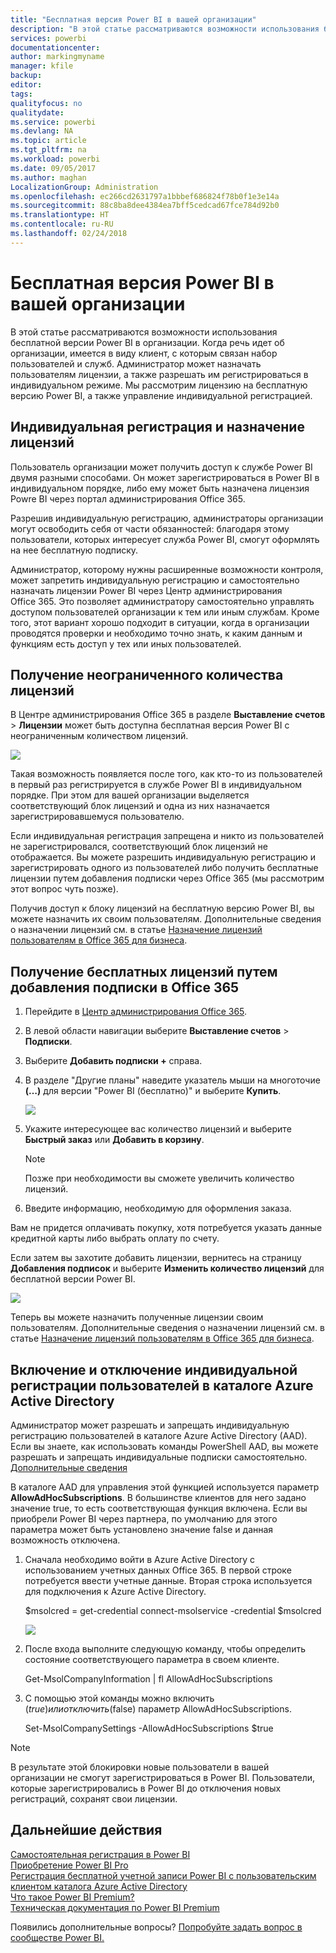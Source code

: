```yaml
---
title: "Бесплатная версия Power BI в вашей организации"
description: "В этой статье рассматриваются возможности использования бесплатной версии Power BI в масштабах организации. Если вы являетесь администратором своего клиента, здесь вы найдете сведения об управлении бесплатной регистрацией."
services: powerbi
documentationcenter: 
author: markingmyname
manager: kfile
backup: 
editor: 
tags: 
qualityfocus: no
qualitydate: 
ms.service: powerbi
ms.devlang: NA
ms.topic: article
ms.tgt_pltfrm: na
ms.workload: powerbi
ms.date: 09/05/2017
ms.author: maghan
LocalizationGroup: Administration
ms.openlocfilehash: ec266cd2631797a1bbbef686824f78b0f1e3e14a
ms.sourcegitcommit: 88c8ba8dee4384ea7bff5cedcad67fce784d92b0
ms.translationtype: HT
ms.contentlocale: ru-RU
ms.lasthandoff: 02/24/2018
---
```

# <a name="power-bi-free-in-your-organization"></a>Бесплатная версия Power BI в вашей организации
В этой статье рассматриваются возможности использования бесплатной версии Power BI в организации. Когда речь идет об организации, имеется в виду клиент, с которым связан набор пользователей и служб. Администратор может назначать пользователям лицензии, а также разрешать им регистрироваться в индивидуальном режиме. Мы рассмотрим лицензию на бесплатную версию Power BI, а также управление индивидуальной регистрацией.

## <a name="individual-sign-up-versus-license-assignment"></a>Индивидуальная регистрация и назначение лицензий
Пользователь организации может получить доступ к службе Power BI двумя разными способами. Он может зарегистрироваться в Power BI в индивидуальном порядке, либо ему может быть назначена лицензия Powre BI через портал администрирования Office 365.

Разрешив индивидуальную регистрацию, администраторы организации могут освободить себя от части обязанностей: благодаря этому пользователи, которых интересует служба Power BI, смогут оформлять на нее бесплатную подписку.

Администратор, которому нужны расширенные возможности контроля, может запретить индивидуальную регистрацию и самостоятельно назначать лицензии Power BI через Центр администрирования Office 365. Это позволяет администратору самостоятельно управлять доступом пользователей организации к тем или иным службам. Кроме того, этот вариант хорошо подходит в ситуации, когда в организации проводятся проверки и необходимо точно знать, к каким данным и функциям есть доступ у тех или иных пользователей.

## <a name="how-to-get-the-unlimited-license-block"></a>Получение неограниченного количества лицензий
В Центре администрирования Office 365 в разделе **Выставление счетов** > **Лицензии** может быть доступна бесплатная версия Power BI с неограниченным количеством лицензий.

![](media/service-admin-service-free-in-your-organization/unlimited-licenses.png)

Такая возможность появляется после того, как кто-то из пользователей в первый раз регистрируется в службе Power BI в индивидуальном порядке. При этом для вашей организации выделяется соответствующий блок лицензий и одна из них назначается зарегистрировавшемуся пользователю.

Если индивидуальная регистрация запрещена и никто из пользователей не зарегистрировался, соответствующий блок лицензий не отображается. Вы можете разрешить индивидуальную регистрацию и зарегистрировать одного из пользователей либо получить бесплатные лицензии путем добавления подписки через Office 365 (мы рассмотрим этот вопрос чуть позже).

Получив доступ к блоку лицензий на бесплатную версию Power BI, вы можете назначить их своим пользователям. Дополнительные сведения о назначении лицензий см. в статье [Назначение лицензий пользователям в Office 365 для бизнеса](https://support.office.com/article/Assign-or-unassign-licenses-for-Office-365-for-business-997596b5-4173-4627-b915-36abac6786dc).

## <a name="getting-free-licenses-via-add-subscription-within-office-365"></a>Получение бесплатных лицензий путем добавления подписки в Office 365
1. Перейдите в [Центр администрирования Office 365](https://portal.office.com/admin/default.aspx).
2. В левой области навигации выберите **Выставление счетов** > **Подписки**.
3. Выберите **Добавить подписки +** справа.
4. В разделе "Другие планы" наведите указатель мыши на многоточие **(…)** для версии "Power BI (бесплатно)" и выберите **Купить**.
   
    ![](media/service-admin-service-free-in-your-organization/buy-powerbi-free.png)
5. Укажите интересующее вас количество лицензий и выберите **Быстрый заказ** или **Добавить в корзину**.
   
   > [!NOTE]
   > Позже при необходимости вы сможете увеличить количество лицензий.
   > 
   > 
6. Введите информацию, необходимую для оформления заказа.

Вам не придется оплачивать покупку, хотя потребуется указать данные кредитной карты либо выбрать оплату по счету.

Если затем вы захотите добавить лицензии, вернитесь на страницу **Добавления подписок** и выберите **Изменить количество лицензий** для бесплатной версии Power BI.

![](media/service-admin-service-free-in-your-organization/change-license-quantity.png)

Теперь вы можете назначить полученные лицензии своим пользователям. Дополнительные сведения о назначении лицензий см. в статье [Назначение лицензий пользователям в Office 365 для бизнеса](https://support.office.com/article/Assign-or-unassign-licenses-for-Office-365-for-business-997596b5-4173-4627-b915-36abac6786dc).

## <a name="enable-or-disable-individual-user-sign-up-in-azure-active-directory"></a>Включение и отключение индивидуальной регистрации пользователей в каталоге Azure Active Directory
Администратор может разрешать и запрещать индивидуальную регистрацию пользователей в каталоге Azure Active Directory (AAD). Если вы знаете, как использовать команды PowerShell AAD, вы можете разрешать и запрещать индивидуальные подписки самостоятельно. [Дополнительные сведения](https://technet.microsoft.com/library/jj151815.aspx)

В каталоге AAD для управления этой функцией используется параметр **AllowAdHocSubscriptions**. В большинстве клиентов для него задано значение true, то есть соответствующая функция включена. Если вы приобрели Power BI через партнера, по умолчанию для этого параметра может быть установлено значение false и данная возможность отключена.

1. Сначала необходимо войти в Azure Active Directory с использованием учетных данных Office 365. В первой строке потребуется ввести учетные данные. Вторая строка используется для подключения к Azure Active Directory.
   
     $msolcred = get-credential   connect-msolservice -credential $msolcred
   
   ![](media/service-admin-service-free-in-your-organization/aad-signin.png)
2. После входа выполните следующую команду, чтобы определить состояние соответствующего параметра в своем клиенте.
   
     Get-MsolCompanyInformation | fl AllowAdHocSubscriptions
3. С помощью этой команды можно включить ($true) или отключить ($false) параметр AllowAdHocSubscriptions.
   
     Set-MsolCompanySettings -AllowAdHocSubscriptions $true

> [!NOTE]
> В результате этой блокировки новые пользователи в вашей организации не смогут зарегистрироваться в Power BI. Пользователи, которые зарегистрировались в Power BI до отключения новых регистраций, сохранят свои лицензии.
> 
> 

## <a name="next-steps"></a>Дальнейшие действия
[Самостоятельная регистрация в Power BI](service-self-service-signup-for-power-bi.md)  
[Приобретение Power BI Pro](service-admin-purchasing-power-bi-pro.md)  
[Регистрация бесплатной учетной записи Power BI с пользовательским клиентом каталога Azure Active Directory](developer/create-an-azure-active-directory-tenant.md)  
[Что такое Power BI Premium?](service-premium.md)  
[Техническая документация по Power BI Premium](https://aka.ms/pbipremiumwhitepaper)  

Появились дополнительные вопросы? [Попробуйте задать вопрос в сообществе Power BI.](http://community.powerbi.com/)

